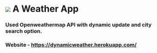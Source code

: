 # <img src="public/image/favicon.ico"></img> A Weather App 
### Used Openweathermap API with dynamic update and city search option.
### Website - https://dynamicweather.herokuapp.com/

